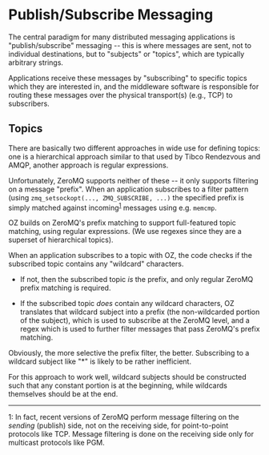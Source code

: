 # Publish/Subscribe Messaging
The central paradigm for many distributed messaging applications is "publish/subscribe" messaging -- this is where messages are sent, not to individual destinations, but to "subjects" or "topics", which are typically arbitrary strings.

Applications receive these messages by "subscribing" to specific topics which they are interested in, and the middleware software is responsible for routing these messages over the physical transport(s) (e.g., TCP) to subscribers.

## Topics

There are basically two different approaches in wide use for defining topics: one is a hierarchical approach similar to that used by Tibco Rendezvous and AMQP, another approach is regular expressions.   

Unfortunately, ZeroMQ supports neither of these -- it only supports filtering on a message "prefix".  When an application subscribes to a filter pattern (using `zmq_setsockopt(..., ZMQ_SUBSCRIBE, ...)` the specified prefix is simply matched against incoming<sup>[1](#footnote1)</sup> messages using e.g. `memcmp`.  

OZ builds on ZeroMQ's prefix matching to support full-featured topic matching, using regular expressions.  (We use regexes since they are a superset of hierarchical topics).

When an application subscribes to a topic with OZ, the code checks if the subscribed topic contains any "wildcard" characters.

- If not, then the subscribed topic *is* the prefix, and only regular ZeroMQ prefix matching is required.

- If the subscribed topic *does* contain any wildcard characters, OZ translates that wildcard subject into a prefix (the non-wildcarded portion of the subject), which is used to subscribe at the ZeroMQ level, and a regex which is used to further filter messages that pass ZeroMQ's prefix matching.

Obviously, the more selective the prefix filter, the better.  Subscribing to a wildcard subject like "*" is likely to be rather inefficient.

For this approach to work well, wildcard subjects should be constructed such that any constant portion is at the beginning, while wildcards themselves should be at the end.

<hr>

<a name="footnote1">1</a>: In fact, recent versions of ZeroMQ perform message filtering on the *sending* (publish) side, not on the receiving side, for point-to-point protocols like TCP.  Message filtering is done on the receiving side only for multicast protocols like PGM.